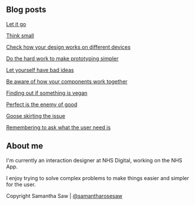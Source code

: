 
<h2>Blog posts</h2> 


<a href="let-it-go.html">Let it go</a>

<a href="think-small.html">Think small</a>

<a href="check-how-your-design-works-on-different-devices.html">Check how your design works on different devices</a>

<a href="do-the-hard-work-to-make-prototyping-simpler.html">Do the hard work to make prototyping simpler</a>

<a href="let-yourself-have-bad-ideas.html">Let yourself have bad ideas</a>

<a href="be-aware-of-how-components-work-together.html">Be aware of how your components work together</a>

<a href="finding-out-if-something-is-vegan.html">Finding out if something is vegan</a>

<a href="perfect-is-the-enemy-of-good.html">Perfect is the enemy of good</a>

<a href="goose-skirting-the-issue.html">Goose skirting the issue</a>

<a href="remembering-to-ask-what-the-user-need-is.html">Remembering to ask what the user need is</a>

<h2>About me</h2> 

<p>I'm currently an interaction designer at NHS Digital, working on the NHS App.</p>

<p>I enjoy trying to solve complex problems to make things easier and simpler for the user.</p>

<nav class="pagination">
    </nav>
    
<p>
Copyright Samantha Saw
|
<a href="https://twitter.com/samantharosesaw/">@samantharosesaw</a>
</p>
